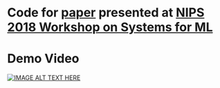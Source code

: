 # Code for [paper](http://arxiv.org/abs/1811.08011) presented at [NIPS 2018 Workshop on Systems for ML](http://learningsys.org/nips18/)

# Demo Video
[![IMAGE ALT TEXT HERE](https://img.youtube.com/vi/OCXghealLAY/0.jpg)](https://www.youtube.com/watch?v=OCXghealLAY)
